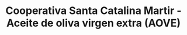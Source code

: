 ---
title: "Cooperativa Santa Catalina Martir - Aceite de oliva virgen extra (AOVE)"
url: /arenas/cooperativa-santa-catalina-martir-aceite-de-oliva-virgen-extra-aove/
shop: Allgemein
---